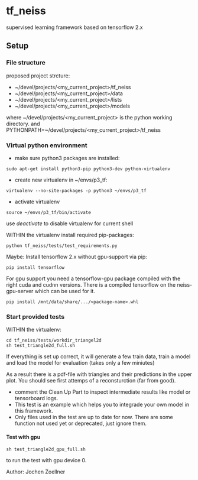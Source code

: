 # tf_neiss
supervised learning framework based on tensorflow 2.x

## Setup
### File structure
proposed project strcture:
- ~/devel/projects/<my_current_project>/tf_neiss
- ~/devel/projects/<my_current_project>/data
- ~/devel/projects/<my_current_project>/lists
- ~/devel/projects/<my_current_project>/models

where \~/devel/projects/<my_current_project> is the python working directory.
and PYTHONPATH=~/devel/projects/<my_current_project>/tf_neiss

### Virtual python environment
- make sure python3 packages are installed:
~~~~{.bash}
sudo apt-get install python3-pip python3-dev python-virtualenv
~~~~
- create new virtualenv in ~/envs/p3_tf:
~~~~{.bash}
virtualenv --no-site-packages -p python3 ~/envs/p3_tf
~~~~
- activate virtualenv
~~~~{.bash}
source ~/envs/p3_tf/bin/activate
~~~~
use *deactivate* to disable virtualenv for current shell

WITHIN the virtualenv install required pip-packages:
~~~~{.bash}
python tf_neiss/tests/test_requirements.py
~~~~
Maybe: Install tensorflow 2.x without gpu-support via pip:

~~~~{.bash}
pip install tensorflow
~~~~
For gpu support you need a tensorflow-gpu package compiled with the right cuda and cudnn versions. There is a compiled tensorflow on the neiss-gpu-server which can be used for it.

~~~~{.bash}
pip install /mnt/data/share/.../<package-name>.whl
~~~~

### Start provided tests
WITHIN the virtualenv:
~~~~{.bash}
cd tf_neiss/tests/workdir_triangel2d
sh test_triangle2d_full.sh
~~~~
If everything is set up correct, it will generate a few train data, train a model and load the model for evaluation (takes only a few miniutes)

As a result there is a pdf-file with triangles and their predictions in the upper plot. You should see first attemps of a reconsturction (far from good).
- comment the Clean Up Part to inspect intermediate results like model or tensorboard logs.
- This test is an example which helps you to integrade your own model in this framework.
- Only files used in the test are up to date for now. There are some function not used yet or deprecated, just ignore them.

#### Test with gpu
~~~~{.bash}
sh test_triangle2d_gpu_full.sh
~~~~
to run the test with gpu device 0.

Author: Jochen Zoellner
